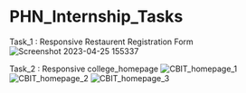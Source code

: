 # PHN_Internship_Tasks

Task_1 : Responsive Restaurent Registration Form 
![Screenshot 2023-04-25 155337](https://user-images.githubusercontent.com/109784578/235114226-a5a7f0e7-6625-440d-8d8a-18f8ca1fd5b4.png)

Task_2 : Responsive college_homepage
![CBIT_homepage_1](https://user-images.githubusercontent.com/109784578/235114675-a26c75bb-8028-4ba6-95cf-824b7b324626.png)
![CBIT_homepage_2](https://user-images.githubusercontent.com/109784578/235114723-62e0075d-515c-4795-b15e-4664558655b3.png)
![CBIT_homepage_3](https://user-images.githubusercontent.com/109784578/235114744-64808a90-5196-41a5-bb57-b950ca6cdf23.png)

